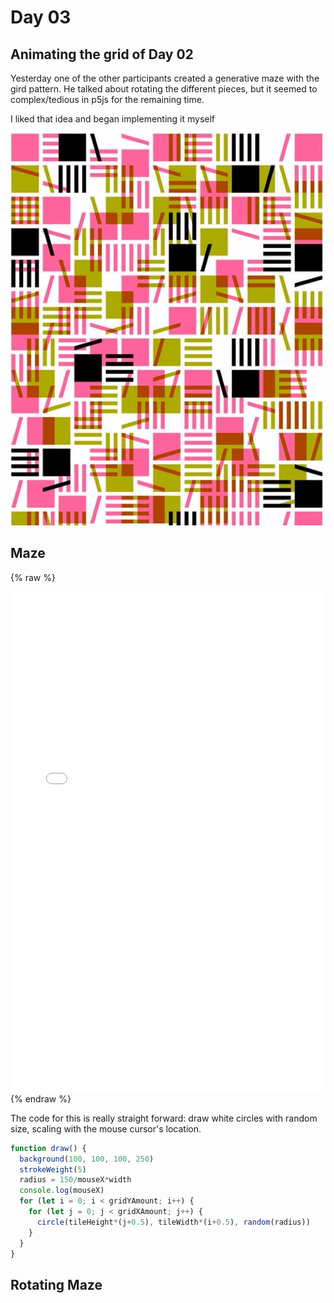 # Day 03

## Animating the grid of Day 02
Yesterday one of the other participants created a generative maze with the gird pattern. He talked about rotating the different pieces, but it seemed to complex/tedious in p5js for the remaining time.

I liked that idea and began implementing it myself

![Maze Idea](content/day02/pattern01.jpg)

## Maze


{% raw %}
<iframe src="content/day02/02/embed.html" width="100%" height="800" frameborder="no"></iframe>
{% endraw %}

The code for this is really straight forward: draw white circles with random size, scaling with the mouse cursor's location.

```js
function draw() {
  background(100, 100, 100, 250)
  strokeWeight(5)
  radius = 150/mouseX*width
  console.log(mouseX)
  for (let i = 0; i < gridYAmount; i++) {
    for (let j = 0; j < gridXAmount; j++) {
      circle(tileHeight*(j+0.5), tileWidth*(i+0.5), random(radius))
    }
  }
}
```


## Rotating Maze